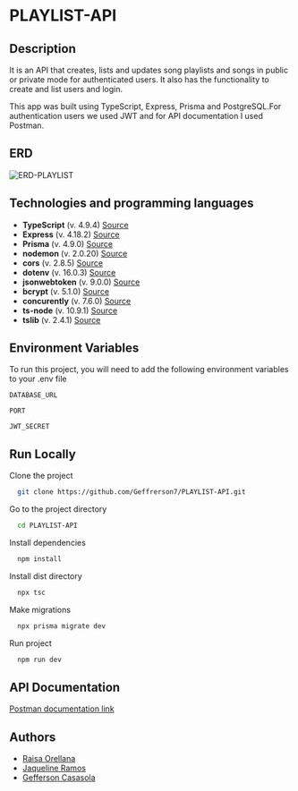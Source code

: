 # PLAYLIST-API

## Description

It is an API that creates, lists and updates song playlists and songs in public or private mode for authenticated users. It also has the functionality to create and list users and login.

This app was built using TypeScript, Express, Prisma and PostgreSQL.For authentication users we used JWT and for API documentation I used Postman.

## ERD

![ERD-PLAYLIST](https://user-images.githubusercontent.com/61089189/229990018-9356ef63-b3ca-451c-9afc-326415645a6f.png)

## Technologies and programming languages

* **TypeScript** (v. 4.9.4) [Source](https://www.typescriptlang.org/docs/handbook/typescript-in-5-minutes.html)
* **Express** (v. 4.18.2)  [Source](https://www.npmjs.com/package/express)
* **Prisma** (v. 4.9.0) [Source](https://www.prisma.io/docs)
* **nodemon** (v. 2.0.20) [Source](https://www.npmjs.com/package/nodemon)
* **cors** (v. 2.8.5) [Source](https://www.npmjs.com/package/cors)
* **dotenv** (v. 16.0.3) [Source](https://www.npmjs.com/package/dotenv)
* **jsonwebtoken** (v. 9.0.0) [Source](https://www.npmjs.com/package/jsonwebtoken)
* **bcrypt** (v. 5.1.0) [Source](https://www.npmjs.com/package/bcrypt)
* **concurently**  (v. 7.6.0) [Source](https://www.npmjs.com/package/concurrently)
* **ts-node**  (v. 10.9.1) [Source](https://www.npmjs.com/package/ts-node)
* **tslib**  (v. 2.4.1) [Source](https://www.npmjs.com/package/tslib)

## Environment Variables

To run this project, you will need to add the following environment variables to your .env file

`DATABASE_URL`

`PORT`

`JWT_SECRET`

## Run Locally

Clone the project

```bash
  git clone https://github.com/Geffrerson7/PLAYLIST-API.git
```

Go to the project directory

```bash
  cd PLAYLIST-API
```

Install dependencies

```bash
  npm install
```

Install dist directory

```bash
  npx tsc
```

Make migrations

```bash
  npx prisma migrate dev
```

Run project

```bash
  npm run dev
```

## API Documentation

[Postman documentation link](https://documenter.getpostman.com/view/24256278/2s93Jxs1uJ)

## Authors

* [Raisa Orellana](https://github.com/Raisa320)
* [Jaqueline Ramos](https://github.com/JaquelineRocio)
* [Gefferson Casasola](https://github.com/Geffrerson7)
